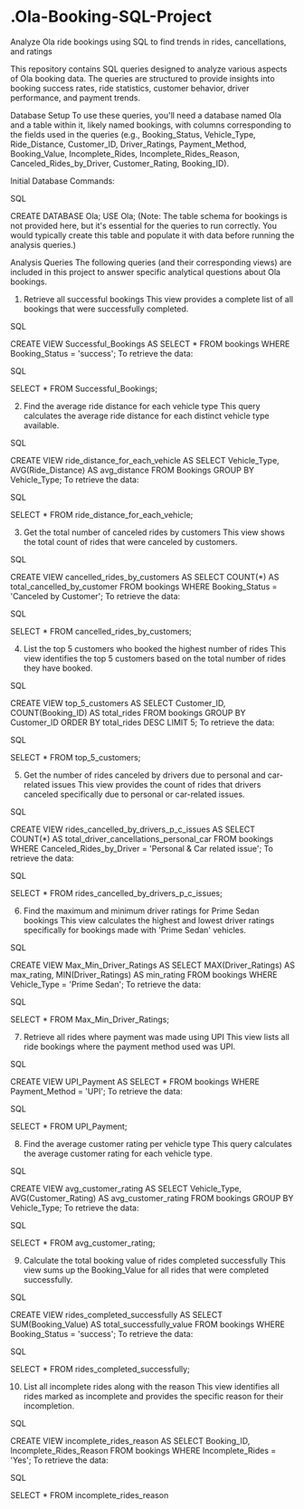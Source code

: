 # .Ola-Booking-SQL-Project
Analyze Ola ride bookings using SQL to find trends in rides, cancellations, and ratings 



This repository contains SQL queries designed to analyze various aspects of Ola booking data. The queries are structured to provide insights into booking success rates, ride statistics, customer behavior, driver performance, and payment trends.

Database Setup
To use these queries, you'll need a database named Ola and a table within it, likely named bookings, with columns corresponding to the fields used in the queries (e.g., Booking_Status, Vehicle_Type, Ride_Distance, Customer_ID, Driver_Ratings, Payment_Method, Booking_Value, Incomplete_Rides, Incomplete_Rides_Reason, Canceled_Rides_by_Driver, Customer_Rating, Booking_ID).

Initial Database Commands:

SQL

CREATE DATABASE Ola;
USE Ola;
(Note: The table schema for bookings is not provided here, but it's essential for the queries to run correctly. You would typically create this table and populate it with data before running the analysis queries.)

Analysis Queries
The following queries (and their corresponding views) are included in this project to answer specific analytical questions about Ola bookings.

1. Retrieve all successful bookings
This view provides a complete list of all bookings that were successfully completed.

SQL

CREATE VIEW Successful_Bookings AS
SELECT *
FROM bookings
WHERE Booking_Status = 'success';
To retrieve the data:

SQL

SELECT * FROM Successful_Bookings;


2. Find the average ride distance for each vehicle type
This query calculates the average ride distance for each distinct vehicle type available.

SQL

CREATE VIEW ride_distance_for_each_vehicle AS
SELECT Vehicle_Type, AVG(Ride_Distance) AS avg_distance
FROM Bookings
GROUP BY Vehicle_Type;
To retrieve the data:

SQL

SELECT * FROM ride_distance_for_each_vehicle;


3. Get the total number of canceled rides by customers
This view shows the total count of rides that were canceled by customers.

SQL

CREATE VIEW cancelled_rides_by_customers AS
SELECT COUNT(*) AS total_cancelled_by_customer
FROM bookings
WHERE Booking_Status = 'Canceled by Customer';
To retrieve the data:

SQL

SELECT * FROM cancelled_rides_by_customers;


4. List the top 5 customers who booked the highest number of rides
This view identifies the top 5 customers based on the total number of rides they have booked.

SQL

CREATE VIEW top_5_customers AS
SELECT Customer_ID, COUNT(Booking_ID) AS total_rides
FROM bookings
GROUP BY Customer_ID
ORDER BY total_rides DESC
LIMIT 5;
To retrieve the data:

SQL

SELECT * FROM top_5_customers;


5. Get the number of rides canceled by drivers due to personal and car-related issues
This view provides the count of rides that drivers canceled specifically due to personal or car-related issues.

SQL

CREATE VIEW rides_cancelled_by_drivers_p_c_issues AS
SELECT COUNT(*) AS total_driver_cancellations_personal_car
FROM bookings
WHERE Canceled_Rides_by_Driver = 'Personal & Car related issue';
To retrieve the data:

SQL

SELECT * FROM rides_cancelled_by_drivers_p_c_issues;


6. Find the maximum and minimum driver ratings for Prime Sedan bookings
This view calculates the highest and lowest driver ratings specifically for bookings made with 'Prime Sedan' vehicles.

SQL

CREATE VIEW Max_Min_Driver_Ratings AS
SELECT MAX(Driver_Ratings) AS max_rating, MIN(Driver_Ratings) AS min_rating
FROM bookings
WHERE Vehicle_Type = 'Prime Sedan';
To retrieve the data:

SQL

SELECT * FROM Max_Min_Driver_Ratings;


7. Retrieve all rides where payment was made using UPI
This view lists all ride bookings where the payment method used was UPI.

SQL

CREATE VIEW UPI_Payment AS
SELECT *
FROM bookings
WHERE Payment_Method = 'UPI';
To retrieve the data:

SQL

SELECT * FROM UPI_Payment;


8. Find the average customer rating per vehicle type
This query calculates the average customer rating for each vehicle type.

SQL

CREATE VIEW avg_customer_rating AS
SELECT Vehicle_Type, AVG(Customer_Rating) AS avg_customer_rating
FROM bookings
GROUP BY Vehicle_Type;
To retrieve the data:

SQL

SELECT * FROM avg_customer_rating;


9. Calculate the total booking value of rides completed successfully
This view sums up the Booking_Value for all rides that were completed successfully.

SQL

CREATE VIEW rides_completed_successfully AS
SELECT SUM(Booking_Value) AS total_successfully_value
FROM bookings
WHERE Booking_Status = 'success';
To retrieve the data:

SQL

SELECT * FROM rides_completed_successfully;


10. List all incomplete rides along with the reason
This view identifies all rides marked as incomplete and provides the specific reason for their incompletion.

SQL

CREATE VIEW incomplete_rides_reason AS
SELECT Booking_ID, Incomplete_Rides_Reason
FROM bookings
WHERE Incomplete_Rides = 'Yes';
To retrieve the data:

SQL

SELECT * FROM incomplete_rides_reason






